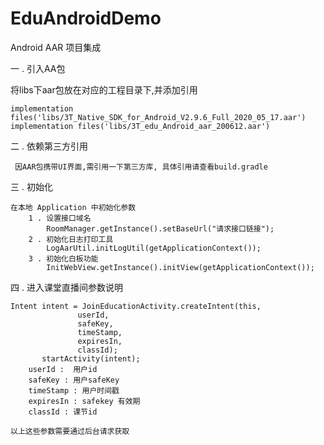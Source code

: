 # EduAndroidDemo
Android AAR 项目集成

一 . 引入AA包

   将libs下aar包放在对应的工程目录下,并添加引用

    implementation files('libs/3T_Native_SDK_for_Android_V2.9.6_Full_2020_05_17.aar')
    implementation files('libs/3T_edu_Android_aar_200612.aar')

二 . 依赖第三方引用

     因AAR包携带UI界面,需引用一下第三方库, 具体引用请查看build.gradle

三 . 初始化

    在本地 Application 中初始化参数
    	1 . 设置接口域名
    	    RoomManager.getInstance().setBaseUrl("请求接口链接");
    	2 . 初始化日志打印工具
    	    LogAarUtil.initLogUtil(getApplicationContext());
    	3 . 初始化白板功能
    	    InitWebView.getInstance().initView(getApplicationContext());

四 . 进入课堂直播间参数说明

    Intent intent = JoinEducationActivity.createIntent(this,
    	           userId,
    	           safeKey,
    	           timeStamp,
    	           expiresIn,
    	           classId);
    	   startActivity(intent);
    	userId :  用户id
    	safeKey : 用户safeKey
    	timeStamp : 用户时间戳
    	expiresIn : safekey 有效期
    	classId : 课节id

    以上这些参数需要通过后台请求获取









